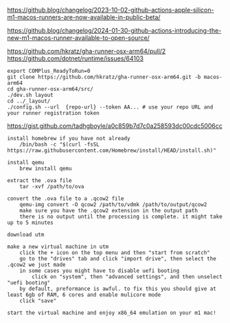 https://github.blog/changelog/2023-10-02-github-actions-apple-silicon-m1-macos-runners-are-now-available-in-public-beta/

https://github.blog/changelog/2024-01-30-github-actions-introducing-the-new-m1-macos-runner-available-to-open-source/



https://github.com/hkratz/gha-runner-osx-arm64/pull/2
https://github.com/dotnet/runtime/issues/64103
```
export COMPlus_ReadyToRun=0
git clone https://github.com/hkratz/gha-runner-osx-arm64.git -b macos-arm64
cd gha-runner-osx-arm64/src/
./dev.sh layout
cd ../_layout/
./config.sh --url  {repo-url} --token AA... # use your repo URL and your runner registration token
```




https://gist.github.com/tadhgboyle/a0c859b7d7c0a258593dc00cdc5006cc




    install homebrew if you have not already
        /bin/bash -c "$(curl -fsSL https://raw.githubusercontent.com/Homebrew/install/HEAD/install.sh)"

    install qemu
        brew install qemu

    extract the .ova file
        tar -xvf /path/to/ova

    convert the .ova file to a .qcow2 file
        qemu-img convert -O qcow2 /path/to/vdmk /path/to/output/qcow2
        make sure you have the .qcow2 extension in the output path
        there is no output until the processing is complete. it might take up to 5 minutes

    download utm

    make a new virtual machine in utm
        click the + icon on the top menu and then "start from scratch"
        go to the "drives" tab and click "import drive", then select the .qcow2 we just made
        in some cases you might have to disable uefi booting
            click on "system", then "advanced settings", and then unselect "uefi booting"
        by default, preformance is awful. to fix this you should give at least 6gb of RAM, 6 cores and enable mulicore mode
        click "save"

    start the virtual machine and enjoy x86_64 emulation on your m1 mac!

